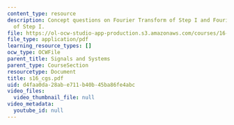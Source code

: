 ```yaml
---
content_type: resource
description: Concept questions on Fourier Transform of Step I and Fourier Transform
  of Step I.
file: https://ol-ocw-studio-app-production.s3.amazonaws.com/courses/16-01-unified-engineering-i-ii-iii-iv-fall-2005-spring-2006/d4faa0da28abe711b40b45ba86fe4abc_s16_cgs.pdf
file_type: application/pdf
learning_resource_types: []
ocw_type: OCWFile
parent_title: Signals and Systems
parent_type: CourseSection
resourcetype: Document
title: s16_cgs.pdf
uid: d4faa0da-28ab-e711-b40b-45ba86fe4abc
video_files:
  video_thumbnail_file: null
video_metadata:
  youtube_id: null
---
```

